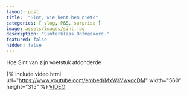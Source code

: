 ```yaml
---
layout: post
title:  "Sint, wie kent hem niet?"
categories: [ vlog, P&S, surprise ]
image: assets/images/sint.jpg
description: "Sinterklaas Ontmaskerd."
featured: false
hidden: false
---
```


Hoe Sint van zijn voetstuk afdonderde

{% include video.html url="https://www.youtube.com/embed/MxWaVwkdcDM" width="560" height="315" %}
[VIDEO](https://www.youtube.com/watch?v=MxWaVwkdcDM)
